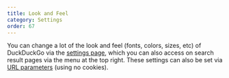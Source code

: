 ```yaml
---
title: Look and Feel
category: Settings
order: 67
---
```

<html><body><p>You can change a lot of the look and feel (fonts, colors, sizes, etc) of DuckDuckGo via the <a href="https://duckduckgo.com/settings">settings page</a>, which you can also access on search result pages via the menu at the top right. These settings can also be set via <a href="https://duckduckgo.com/params">URL parameters</a> (using no cookies).</p></body></html>